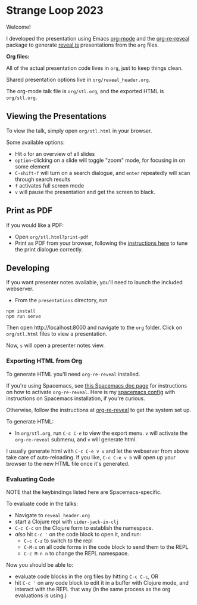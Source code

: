 # Strange Loop 2023

Welcome!

I developed the presentation using Emacs [org-mode](https://orgmode.org/) and
the [org-re-reveal](https://gitlab.com/oer/org-re-reveal) package to generate
[reveal.js](https://revealjs.com) presentations from the `org` files.

**Org files:**

All of the actual presentation code lives in `org`, just to keep things clean.

Shared presentation options live in `org/reveal_header.org`.

The org-mode talk file is `org/stl.org`, and the exported HTML is `org/stl.org`.

## Viewing the Presentations

To view the talk, simply open `org/stl.html` in your browser.

Some available options:

- Hit `o` for an overview of all slides
- `option`-clicking on a slide will toggle "zoom" mode, for focusing in on some
  element
- `C-shift-f` will turn on a search dialogue, and `enter` repeatedly will scan
  through search results
- `f` activates full screen mode
- `v` will pause the presentation and get the screen to black.

## Print as PDF

If you would like a PDF:

- Open `org/stl.html?print-pdf`
- Print as PDF from your browser, following the [instructions
  here](https://revealjs.com/pdf-export/) to tune the print dialogue correctly.

## Developing

If you want presenter notes available, you'll need to launch the included
webserver.

- From the `presentations`  directory, run

```
npm install
npm run serve
```

Then open http://localhost:8000 and navigate to the `org` folder. Click on
`org/stl.html` files to view a presentation.

Now, `s` will open a presenter notes view.

### Exporting HTML from Org

To generate HTML you'll need `org-re-reveal` installed.

If you're using Spacemacs, see [this Spacemacs doc
page](https://develop.spacemacs.org/layers/+emacs/org/README.html#revealjs-support)
for instructions on how to activate `org-re-reveal`. Here is my [spacemacs
config](https://github.com/sritchie/spacemacs.d) with instructions on Spacemacs
installation, if you're curious.

Otherwise, follow the instructions at
[org-re-reveal](https://gitlab.com/oer/org-re-reveal) to get the system set up.

To generate HTML:

- In `org/stl.org`, run `C-c C-e` to view the export menu. `v` will activate the
  `org-re-reveal` submenu, and `v` will generate html.

I usually generate html with `C-c C-e v v` and let the webserver from above take
care of auto-reloading. If you like, `C-c C-e v b` will open up your browser to
the new HTML file once it's generated.

### Evaluating Code

NOTE that the keybindings listed here are Spacemacs-specific.

To evaluate code in the talks:

- Navigate to `reveal_header.org`
- start a Clojure repl with `cider-jack-in-clj`
- `C-c C-c` on the Clojure form to establish
  the namespace.
- _also_ hit `C-c '` on the code block to open it, and run:
  - `C-c C-z` to switch to the repl
  - `C-M-x` on all code forms in the code block to send them to the REPL
  - `C-c M-n n` to change the REPL namespace.

Now you should be able to:

- evaluate code blocks in the org files by hitting `C-c C-c`, OR
- hit `C-c '` on any code block to edit it in a buffer with Clojure mode, and
  interact with the REPL that way (in the same process as the org evaluations is
  using.)
